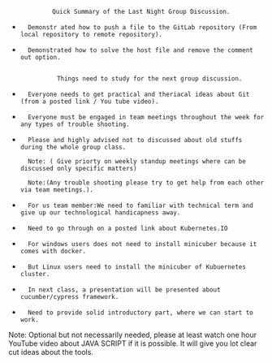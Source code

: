 				Quick Summary of the Last Night Group Discussion. 
				
*		Demonstr ated how to push a file to the GitLab repository (From local repository to remote repository). 
*		Demonstrated how to solve the host file and remove the comment out option.
		

				Things need to study for the next group discussion.
			
				
*		Everyone needs to get practical and theriacal ideas about Git (from a posted link / You tube video).

*		Everyone must be engaged in team meetings throughout the week for any types of trouble shooting. 

*		Please and highly advised not to discussed about old stuffs during the whole group class.

		Note: ( Give priorty on weekly standup meetings where can be discussed only specific matters)

		Note:(Any trouble shooting please try to get help from each other via team meetings.).

*		For us team member:We need to familiar with technical term and give up our technological handicapness away. 
		
*		Need to go through on a posted link about Kubernetes.IO 

*		For windows users does not need to install minicuber because it comes with docker.

*		But Linux users need to install the minicuber of Kubuernetes cluster. 

*		In next class, a presentation will be presented about cucumber/cypress framework. 
*		Need to provide solid introductory part, where we can start to work. 

Note: Optional but not necessarily needed, please at least watch one hour YouTube video about JAVA SCRIPT if it is possible. It will give you lot clear cut ideas about the tools.
